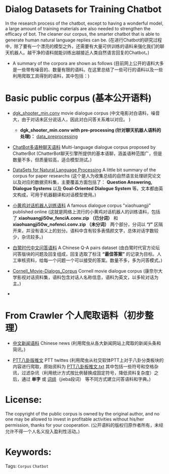 Dialog Datasets for Training Chatbot
===

In the research process of the chatbot, except to having a wonderful model, a large amount of training materials are also needed to strengthen the efficacy of bot. The cleaner our corpus, the smarter chatbot that is able to generate human natural language replies can be. (在进行Chatbot的研究过程中，除了要有一个漂亮的模型之外，还需要有大量可供训练的语料来强化我们的聊天机器人。越干净的语料就能训练出越接近人类自然语言回复的Chatbot。)


- A summary of the corpora are shown as follows (目前网上公开的语料大多是一些带有噪音的、数量有限的语料。在这里总结了一些可行的语料以及一些利用爬取工具得到的语料，其中包括：)

# Basic public corpus (基本公开语料)

+ [dgk_shooter_min.conv](https://github.com/rustch3n/dgk_lost_conv)
movie dialogue corpus (中文电影对白语料，噪音大，由于对话未区分说话人，因此对白问答关系难以对应。 )
  - **dgk_shooter_min.conv with pre-processing (针对聊天机器人语料的处理)：** [data_preprocessing](https://github.com/EternalFeather/Chatbot-Training-Corpus/blob/master/data_preprocessing.py)

+ [ChatBot多语种聊天语料](https://github.com/gunthercox/chatterbot-corpus/tree/master/chatterbot_corpus/data/)
Multi-language dialogue corpus proposed by ChatterBot (ChatterBot聊天引擎所提供的基本语聊，涵盖语种范围广，但是数量不多，但质量较高，适合模型测试。)

+ [DataSets for Natural Language Processing](https://github.com/karthikncode/nlp-datasets#question-answering)
A little bit summary of the corpus for paper researchs (这个是人为收集总结的自然语言处理研究论文以及对应的数据资料集，主要覆盖方面包括了： **Question Answering, Dialogue Systems** 以及 **Goal-Oriented Dialogue System** 等。文本都由英文构成，可用于机器翻译和对话模型使用。)

+ [小黄鸡对话机器人训练语料](https://github.com/rustch3n/dgk_lost_conv/tree/master/results)
A famous dialogue corpus "xiaohuangji" published online (这就是网络上流行的小黄鸡对话机器人的训练语料，包括了 **xiaohuangji50w_fenciA.conv.zip （已分词）** 和 **xiaohuangji50w_nofenci.conv.zip （未分词）** 两个部分，分词以 **“/”** 区隔开来，并没有语义上的划分。语料中含有较多表情颜文字，总体对话字数较少，杂讯较多。)

+ [白鹭时代中文问答语料](https://github.com/Samurais/egret-wenda-corpus)
A Chinese Q-A pairs dataset (由白鹭时代官方论坛问答版块的问题及回复组成，回复选取了标注 **“最佳答案”** 的记录为目标。人工审核资料，给每一个问题一个可以接受的答案。数量不多，多为问答模式。)

+ [Cornell_Movie-Dialogs_Corpus](https://www.cs.cornell.edu/~cristian/Cornell_Movie-Dialogs_Corpus.html)
Cornell movie dialogue corpus (康奈尔大学影视对话资料集，语料包含对话人名称信息，语料为英文，以多轮对话为主。)

+ 

# From Crawler 个人爬取语料（初步整理）

+ [中文新闻语料](https://github.com/EternalFeather/Chatbot-Training-Corpus/tree/master/news%20corpus)
Chinese news (利用爬虫从各大新闻网站上爬取的新闻头条和简讯。)

+ [PTT八卦版推文](https://github.com/EternalFeather/Chatbot-Training-Corpus/tree/master/PTT_charactors)
PTT twittes (利用爬虫从社交软体PTT上对于八卦分类板块的内容进行爬取，原始资料为 [PTT八卦板推文.txt](https://github.com/EternalFeather/Chatbot-Training-Corpus/blob/master/PTT%E5%85%AB%E5%8D%A6%E6%9D%BF%E6%8E%A8%E6%96%87.txt) 其中包括一些符号和空格杂讯，过滤杂讯（利用统计方式按比例替换成固定符号，降低资料复杂度）之后，通过 **单字** 或 [词组](https://github.com/EternalFeather/Chatbot-Training-Corpus/tree/master/PTT_words)（jieba段词） 等不同方式建立问答语料和字典。)

# License:

The copyright of the public corpus is owned by the original author, and no one may be allowed to invest in profitable activities without his/her permission, thanks for your cooperation. (公开语料的版权归原作者所有，未经允许不得一个人名义投入盈利性活动。)

# Keywords:

Tags: `Corpus` `Chatbot`
